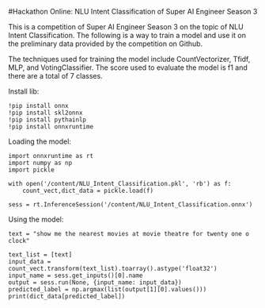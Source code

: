 #Hackathon Online: NLU Intent Classification 
of Super AI Engineer Season 3

This is a competition of Super AI Engineer Season 3 on the topic of NLU Intent Classification. The following is a way to train a model and use it on the preliminary data provided by the competition on Github.

The techniques used for training the model include CountVectorizer, Tfidf, MLP, and VotingClassifier. 
The score used to evaluate the model is f1 and there are a total of 7 classes.

Install lib:

    !pip install onnx
    !pip install skl2onnx
    !pip install pythainlp
    !pip install onnxruntime

Loading the model:

    import onnxruntime as rt
    import numpy as np
    import pickle

    with open('/content/NLU_Intent_Classification.pkl', 'rb') as f:
        count_vect,dict_data = pickle.load(f)

    sess = rt.InferenceSession('/content/NLU_Intent_Classification.onnx')
	
Using the model:

    text = "show me the nearest movies at movie theatre for twenty one o clock"
    
    text_list = [text]
    input_data = count_vect.transform(text_list).toarray().astype('float32')
    input_name = sess.get_inputs()[0].name
    output = sess.run(None, {input_name: input_data})
    predicted_label = np.argmax(list(output[1][0].values()))
    print(dict_data[predicted_label])